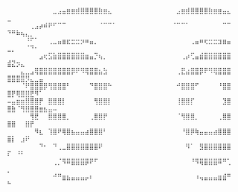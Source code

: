 ⠀⠀⠀⠀⠀⠀⠀⠀⠀⠀⣀⣠⣤⣶⣶⣾⣿⣿⣿⣿⣷⣶⣄⠀⠀⠀⠀⠀⠀⠀⠀⠀⠀⠀⠀⠀⠀⣠⣶⣾⣿⣿⣿⣿⣷⣶⣶⣤⣄⣀⠀⠀⠀⠀⠀⠀⠀⠀⠀⠀
⠀⠀⠀⠀⠀⢀⣠⡴⠾⠟⠋⠉⠉⠀⠀⠀⠀⠀⠀⠀⠈⠉⠉⠁⠀⠀⠀⠀⠀⠀⠀⠀⠀⠀⠀⠀⠈⠉⠉⠁⠀⠀⠀⠀⠀⠀⠀⠉⠉⠙⠛⠷⢦⣄⡀⠀⠀⠀⠀⠀
⠀⠀⠀⠀⠘⠋⠁⠀⠀⢀⣀⣤⣶⣖⣒⣒⡲⠶⣤⡀⠀⠀⠀⠀⠀⠀⠀⠀⠀⠀⠀⠀⠀⠀⠀⠀⠀⠀⠀⠀⢀⣤⠶⢖⣒⣒⣲⣶⣤⣀⡀⠀⠀⠈⠙⠂⠀⠀⠀⠀
⠀⠀⠀⠀⠀⠀⠀⣠⢖⣫⣷⣿⣿⣿⣿⣿⣿⣶⣤⡙⢦⡀⠀⠀⠀⠀⠀⠀⠀⠀⠀⠀⠀⠀⠀⠀⠀⠀⢀⡴⢋⣤⣾⣿⣿⣿⣿⣿⣿⣾⣝⡲⣄⠀⠀⠀⠀⠀⠀⠀
⠀⠀⠀⣄⣀⣠⢿⣿⣿⣿⣿⣿⣿⣿⡿⠟⠻⢿⣿⣿⣦⣳⠀⠀⠀⠀⠀⠀⠀⠀⠀⠀⠀⠀⠀⠀⠀⢀⣟⣴⣿⣿⡿⠟⠻⢿⣿⣿⣿⣿⣿⣿⣿⡻⣄⣀⣤⠀⠀⠀
⠀⠀⠀⠈⠟⣿⣿⣿⡿⢻⣿⣿⣿⠃⠀⠀⠀⠀⠙⣿⣿⣿⠓⠀⠀⠀⠀⠀⠀⠀⠀⠀⠀⠀⠀⠀⠀⠚⣿⣿⣿⠋⠀⠀⠀⠀⠘⣿⣿⣿⡟⢿⣿⣿⣟⠻⠁⠀⠀⠀
⠤⣤⣶⣶⣿⣿⣿⡟⠀⣿⣿⣿⡇⠀⠀⠀⠀⠀⠀⢻⣿⣿⡇⠀⠀⠀⠀⠀⠀⠀⠀⠀⠀⠀⠀⠀⠀⢸⣿⣿⡏⠀⠀⠀⠀⠀⠀⣹⣿⣿⣷⠈⢻⣿⣿⣿⣶⣦⣤⠤
⠀⠀⠀⠀⠀⢻⣟⠀⠀⣿⣿⣿⣿⡀⠀⠀⠀⠀⢀⣿⣿⡟⠀⠀⠀⠀⠀⠀⠀⠀⠀⠀⠀⠀⠀⠀⠀⠈⢻⣿⣿⡀⠀⠀⠀⠀⢀⣿⣿⣿⣿⠀⠀⣿⡟⠀⠀⠀⠀⠀
⠀⠀⠀⠀⠀⠀⠻⣆⠀⢹⣿⠟⢿⣿⣦⣤⣤⣴⣿⣿⣿⠃⠀⠀⠀⠀⠀⠀⠀⠀⠀⠀⠀⠀⠀⠀⠀⠀⠘⣿⡿⢷⣤⣤⣤⣴⣿⣿⣿⣿⡇⠀⣰⠟⠀⠀⠀⠀⠀⠀
⠀⠀⠀⠀⠀⠀⠀⠙⠂⠀⠙⢀⣀⣿⣿⣿⣿⣿⣿⣿⠟⠀⠀⠀⠀⠀⠀⠀⠀⠀⠀⠀⠀⠀⠀⠀⠀⠀⠀⠻⠁⠀⣻⣿⣿⣿⣿⣿⣿⠏⠀⠘⠃⠀⠀⠀⠀⠀⠀⠀
⠀⠀⠀⠀⠀⠀⠀⠀⠀⠀⢀⡈⠻⠿⣿⣿⣿⡿⠟⠋⠀⠀⠀⠀⠀⠀⠀⠀⠀⠀⠀⠀⠀⠀⠀⠀⠀⠀⠀⠀⠘⠻⢿⣿⣿⣿⠿⠛⢁⡀⠀⠀⠀⠀⠀⠀⠀⠀⠀⠀
⠀⠀⠀⠀⠀⠀⠀⠀⠀⠀⠚⠛⣶⣦⣤⣤⣤⡤⠆⠀⠀⠀⠀⠀⠀⠀⠀⠀⠀⠀⠀⠀⠀⠀⠀⠀⠀⠀⠀⠀⠀⠰⢤⣤⣤⣤⣶⣾⠛⠓⠀⠀⠀⠀⠀⠀⠀⠀⠀⠀
